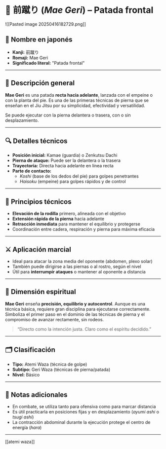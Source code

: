 
# 🦵 前蹴り (*Mae Geri*) – Patada frontal

![[Pasted image 20250416182729.png]]

## 🧾 Nombre en japonés
- **Kanji:** 前蹴り  
- **Romaji:** Mae Geri  
- **Significado literal:** "Patada frontal"

---

## 📖 Descripción general

**Mae Geri** es una patada **recta hacia adelante**, lanzada con el empeine o con la planta del pie. Es una de las primeras técnicas de pierna que se enseñan en el Jiu Jitsu por su simplicidad, efectividad y versatilidad.

Se puede ejecutar con la pierna delantera o trasera, con o sin desplazamiento.

---

## 🔍 Detalles técnicos

- **Posición inicial:** Kamae (guardia) o Zenkutsu Dachi
- **Pierna de ataque:** Puede ser la delantera o la trasera
- **Trayectoria:** Directa hacia adelante en línea recta
- **Parte de contacto:** 
  - *Koshi* (base de los dedos del pie) para golpes penetrantes  
  - *Haisoku* (empeine) para golpes rápidos y de control

---

## 🧠 Principios técnicos

- **Elevación de la rodilla** primero, alineada con el objetivo
- **Extensión rápida de la pierna** hacia adelante
- **Retracción inmediata** para mantener el equilibrio y protegerse
- Coordinación entre cadera, respiración y pierna para máxima eficacia

---

## ⚔️ Aplicación marcial

- Ideal para atacar la zona media del oponente (abdomen, plexo solar)
- También puede dirigirse a las piernas o al rostro, según el nivel
- Útil para **interrumpir ataques** o mantener al oponente a distancia

---

## 🧘 Dimensión espiritual

**Mae Geri** enseña **precisión, equilibrio y autocontrol**. Aunque es una técnica básica, requiere gran disciplina para ejecutarse correctamente. Simboliza el primer paso en el dominio de las técnicas de pierna y el compromiso de avanzar rectamente, sin rodeos.

> “Directo como la intención justa. Claro como el espíritu decidido.”

---

## 🗂 Clasificación

- **Tipo:** Atemi Waza (técnica de golpe)
- **Subtipo:** Geri Waza (técnicas de pierna/patada)
- **Nivel:** Básico

---

## 📝 Notas adicionales

- En combate, se utiliza tanto para ofensiva como para marcar distancia
- Es útil practicarla en posiciones fijas y en desplazamiento (*ayumi ashi* o *tsugi ashi*)
- La contracción abdominal durante la ejecución protege el centro de energía (*hara*)

---
[[atemi waza]]